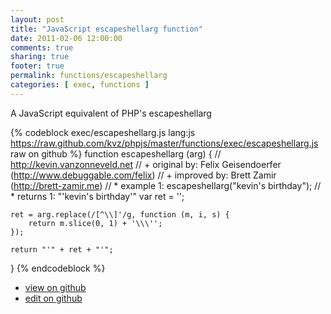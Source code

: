 ```yaml
---
layout: post
title: "JavaScript escapeshellarg function"
date: 2011-02-06 12:00:00
comments: true
sharing: true
footer: true
permalink: functions/escapeshellarg
categories: [ exec, functions ]
---
```

A JavaScript equivalent of PHP's escapeshellarg
<!-- more -->
{% codeblock exec/escapeshellarg.js lang:js https://raw.github.com/kvz/phpjs/master/functions/exec/escapeshellarg.js raw on github %}
function escapeshellarg (arg) {
    // http://kevin.vanzonneveld.net
    // +   original by: Felix Geisendoerfer (http://www.debuggable.com/felix)
    // +   improved by: Brett Zamir (http://brett-zamir.me)
    // *     example 1: escapeshellarg("kevin's birthday");
    // *     returns 1: "'kevin\'s birthday'"
    var ret = '';

    ret = arg.replace(/[^\\]'/g, function (m, i, s) {
        return m.slice(0, 1) + '\\\'';
    });

    return "'" + ret + "'";
}
{% endcodeblock %}
<ul>
 <li><a href="https://github.com/kvz/phpjs/blob/master/functions/exec/escapeshellarg.js">view on github</a></li>
 <li><a href="https://github.com/kvz/phpjs/edit/master/functions/exec/escapeshellarg.js">edit on github</a></li>
</ul>
